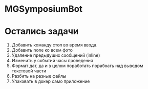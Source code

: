 # MGSymposiumBot



# Остались задачи

1. Добавить команду стоп во время ввода.
2. Добавить none ко всем фото
3. Удаление предыдущих сообщений (inline)
4. Изменить у событий часы проведения
5. Формат дат, да и в целом поработать порабоать над выводом текстовой части
6. Разбить на разные файлы
7. Упаковать в докер само приложение
